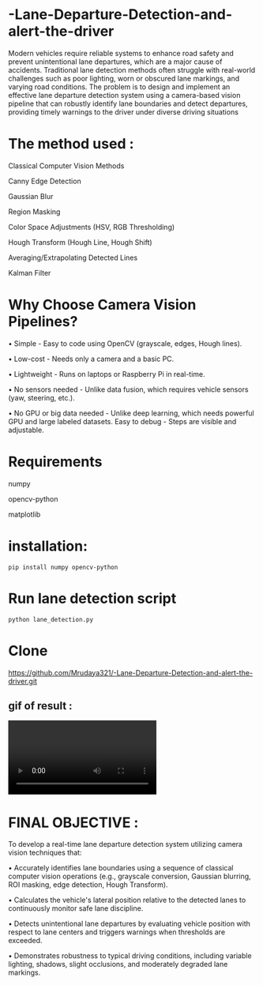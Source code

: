 # -Lane-Departure-Detection-and-alert-the-driver
 Modern vehicles require reliable systems to enhance road safety and prevent 
unintentional lane departures, which are a major cause of accidents. Traditional 
lane detection methods often struggle with real-world challenges such as poor 
lighting, worn or obscured lane markings, and varying road conditions. The problem 
is to design and implement an effective lane departure detection system using a 
camera-based vision pipeline that can robustly identify lane boundaries and detect 
departures, providing timely warnings to the driver under diverse driving situations

# The method used :
 Classical Computer Vision Methods
 
 Canny Edge Detection
 
 Gaussian Blur
 
 Region Masking
 
 Color Space Adjustments (HSV, RGB Thresholding)
 
 Hough Transform (Hough Line, Hough Shift)
 
 Averaging/Extrapolating Detected Lines
 
 Kalman Filter

# Why Choose Camera Vision Pipelines?
 
 • Simple - Easy to code using OpenCV (grayscale, edges, Hough lines).
 
 • Low-cost - Needs only a camera and a basic PC.
 
 • Lightweight - Runs on laptops or Raspberry Pi in real-time.
 
 • No sensors needed - Unlike data fusion, which requires vehicle sensors (yaw,
 steering, etc.).
 
 • No GPU or big data needed - Unlike deep learning, which needs powerful GPU 
and
 large labeled datasets.
 Easy to debug - Steps are visible and adjustable.

  # Requirements 
  
  numpy
  
  opencv-python
  
  matplotlib

 
 # installation:
```pip install numpy opencv-python```

# Run lane detection script

```python lane_detection.py```



# Clone
https://github.com/Mrudaya321/-Lane-Departure-Detection-and-alert-the-driver.git




## gif of result :

![Demo](output_videos/gif.mp4)











# FINAL OBJECTIVE :
To develop a real-time lane departure detection system utilizing camera vision techniques 
that:
 
 • Accurately identifies lane boundaries using a sequence of classical computer vision 
operations (e.g., grayscale conversion, Gaussian blurring, ROI masking, edge detection, 
Hough Transform).
 
 • Calculates the vehicle's lateral position relative to the detected lanes to continuously 
monitor safe lane discipline.
 
 • Detects unintentional lane departures by evaluating vehicle position with respect to lane 
centers and triggers warnings when thresholds are exceeded.
 
 • Demonstrates robustness to typical driving conditions, including variable lighting,
 shadows, slight occlusions, and moderately degraded lane markings.





